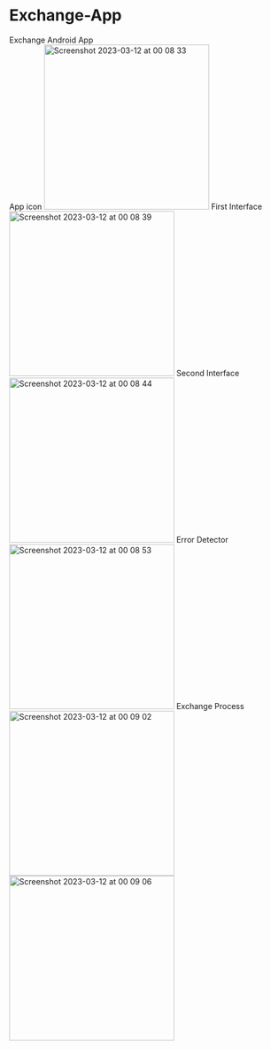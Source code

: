 # Exchange-App
Exchange Android App
<br>
App icon 
<img width="298" alt="Screenshot 2023-03-12 at 00 08 33" src="https://user-images.githubusercontent.com/127633379/224515436-fa89e9fe-e08f-49eb-8453-922b6792f64d.png">
First Interface
<img width="298" alt="Screenshot 2023-03-12 at 00 08 39" src="https://user-images.githubusercontent.com/127633379/224515455-2c70b5d5-2cbe-4bcf-b6dc-facbbde93737.png">
Second Interface
<img width="298" alt="Screenshot 2023-03-12 at 00 08 44" src="https://user-images.githubusercontent.com/127633379/224515468-23448f9a-8cdf-49e0-ad7a-1dcde546e94c.png">
Error Detector
<img width="298" alt="Screenshot 2023-03-12 at 00 08 53" src="https://user-images.githubusercontent.com/127633379/224515483-13a23a1d-f908-4972-854d-1e2e222e851b.png">
Exchange Process 
<img width="298" alt="Screenshot 2023-03-12 at 00 09 02" src="https://user-images.githubusercontent.com/127633379/224515496-e5b6e550-71dc-42a9-a65d-4d17dffa64a9.png">
<img width="298" alt="Screenshot 2023-03-12 at 00 09 06" src="https://user-images.githubusercontent.com/127633379/224515499-32655653-c6dc-465a-8bfa-840e867dfecf.png">
